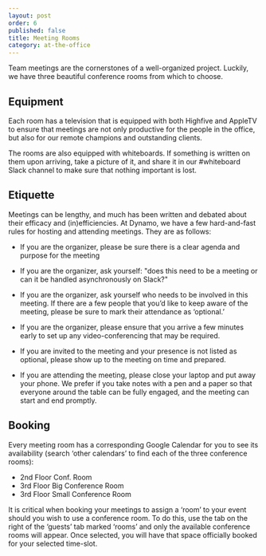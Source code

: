 ```yaml
---
layout: post
order: 6
published: false
title: Meeting Rooms
category: at-the-office
---
```

Team meetings are the cornerstones of a well-organized project. Luckily, we have three beautiful conference rooms from which to choose.

## Equipment

Each room has a television that is equipped with both Highfive and AppleTV to ensure that meetings are not only productive for the people in the office, but also for our remote champions and outstanding clients. 

The rooms are also equipped with whiteboards. If something is written on them upon arriving, take a picture of it, and share it in our #whiteboard Slack channel to make sure that nothing important is lost.

## Etiquette

Meetings can be lengthy, and much has been written and debated about their efficacy and (in)efficiencies. At Dynamo, we have a few hard-and-fast rules for hosting and attending meetings. They are as follows: 

* If you are the organizer, please be sure there is a clear agenda and purpose for the meeting

* If you are the organizer, ask yourself: "does this need to be a meeting or can it be handled asynchronously on Slack?" 

* If you are the organizer, ask yourself who needs to be involved in this meeting. If there are a few people that you’d like to keep aware of the meeting, please be sure to mark their attendance as ‘optional.’

* If you are the organizer, please ensure that you arrive a few minutes early to set up any video-conferencing that may be required.

* If you are invited to the meeting and your presence is not listed as optional, please show up to the meeting on time and prepared. 

* If you are attending the meeting, please close your laptop and put away your phone. We prefer if you take notes with a pen and a paper so that everyone around the table can be fully engaged, and the meeting can start and end promptly. 

## Booking

Every meeting room has a corresponding Google Calendar for you to see its availability (search ‘other calendars’ to find each of the three conference rooms):
* 2nd Floor Conf. Room
* 3rd Floor Big Conference Room
* 3rd Floor Small Conference Room

It is critical when booking your meetings to assign a ‘room’ to your event should you wish to use a conference room. To do this, use the tab on the right of the ‘guests’ tab marked ‘rooms’ and only the available conference rooms will appear. Once selected, you will have that space officially booked for your selected time-slot.

